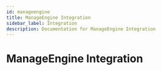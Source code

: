 ```yaml
---
id: manageengine
title: ManageEngine Integration
sidebar_label: Integration
description: Documentation for ManageEngine Integration
---
```


# ManageEngine Integration
